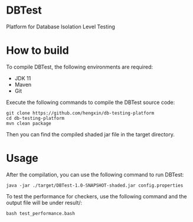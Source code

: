 # DBTest
Platform for Database Isolation Level Testing

# How to build

To compile DBTest, the following environments are required:

- JDK 11
- Maven
- Git

Execute the following commands to compile the DBTest source code:

```
git clone https://github.com/hengxin/db-testing-platform
cd db-testing-platform
mvn clean package
```

Then you can find the compiled shaded jar file in the target directory.

# Usage

After the compilation, you can use the following command to run DBTest:
```
java -jar ./target/DBTest-1.0-SNAPSHOT-shaded.jar config.properties
```

To test the performance for checkers, use the following command and the output file will be under result/:
```
bash test_performance.bash
```
